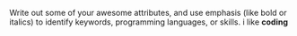 Write out some of your awesome attributes, and use emphasis (like bold or italics) to identify keywords, programming languages, or skills. 
i like **coding**
